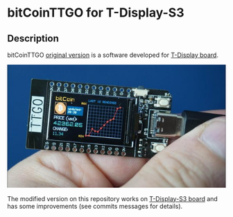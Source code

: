 <h1>bitCoinTTGO for T-Display-S3</h1>

## Description

bitCoinTTGO [original version](https://github.com/VolosR/bitCoinTTGO) is a software developed for [T-Display board](https://www.lilygo.cc/products/lilygo%C2%AE-ttgo-t-display-1-14-inch-lcd-esp32-control-board).  

![Image](bitCoinTTGO.jpg "Bitcoin Ticker on T-Display")

The modified version on this repository works on [T-Display-S3 board](https://www.lilygo.cc/products/t-display-s3) and has some improvements (see commits messages for details).
